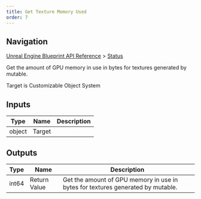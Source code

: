 ```yaml
---
title: Get Texture Memory Used
order: 7
---
```

## Navigation

[Unreal Engine Blueprint API Reference](https://dev.epicgames.com/documentation/en-us/unreal-engine/BlueprintAPI) > [Status](https://dev.epicgames.com/documentation/en-us/unreal-engine/BlueprintAPI/Status)

Get the amount of GPU memory in use in bytes for textures generated by mutable.

Target is Customizable Object System

## Inputs

| Type | Name | Description |
| --- | --- | --- |
| object | Target |  |

## Outputs

| Type | Name | Description |
| --- | --- | --- |
| int64 | Return Value | Get the amount of GPU memory in use in bytes for textures generated by mutable. |
